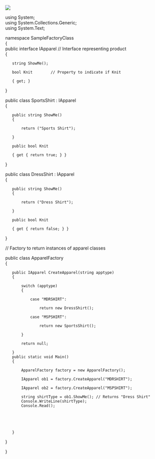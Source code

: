 
[![](http://3.bp.blogspot.com/_iY3Ra2OqpkA/SBesvCSxC5I/AAAAAAAAA_U/N7qKQzraazI/s400/ClassDiagram1.png)](https://www.blogger.com/blog/post/edit/6673695286148904603/2628405464949013845#)  
  

  
using System;  
using System.Collections.Generic;  
using System.Text;  
  
namespace SampleFactoryClass  
{  
   public interface IApparel    // Interface representing product  
   {  
  
       string ShowMe();  
  
       bool Knit        // Property to indicate if Knit  
  
       { get; }  
  
   }  
  
   public class SportsShirt : IApparel  
   {  
  
       public string ShowMe()  
       {  
  
           return ("Sports Shirt");  
  
       }  
  
       public bool Knit  
  
       { get { return true; } }  
  
   }  
  
   public class DressShirt : IApparel  
   {  
  
       public string ShowMe()  
       {  
  
           return ("Dress Shirt");  
  
       }  
  
       public bool Knit  
  
       { get { return false; } }  
  
   }  
  
   // Factory to return instances of apparel classes  
  
   public class ApparelFactory  
   {  
  
       public IApparel CreateApparel(string apptype)  
       {  
  
           switch (apptype)  
           {  
  
               case "MDRSHIRT":  
  
                   return new DressShirt();  
  
               case "MSPSHIRT":  
  
                   return new SportsShirt();  
  
           }  
  
           return null;  
  
       }  
       public static void Main()  
       {  
  
           ApparelFactory factory = new ApparelFactory();  
  
           IApparel ob1 = factory.CreateApparel("MDRSHIRT");  
  
           IApparel ob2 = factory.CreateApparel("MSPSHIRT");  
  
           string shirtType = ob1.ShowMe(); // Returns "Dress Shirt"  
           Console.WriteLine(shirtType);  
           Console.Read();  
  
  
  
  
  
       }  
  
   }  
  
  
}
<!--stackedit_data:
eyJoaXN0b3J5IjpbMjExNzUxNTY4NSwtODAwNTYxOTMwLC0xNz
I0MjMzMzc2LC0xNTY1NzEzOTgzLC0yMDY2NjU1NDc1LC05Mzg1
MTYyMzgsLTMzMjQ1NTM2M119
-->